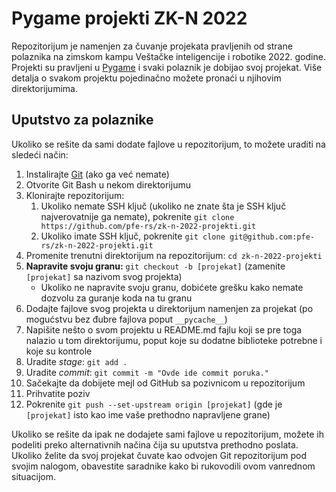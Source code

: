 # Pygame projekti ZK-N 2022
Repozitorijum je namenjen za čuvanje projekata pravljenih od strane polaznika na zimskom kampu Veštačke inteligencije i robotike 2022. godine. Projekti su pravljeni u [Pygame](https://pygame.org) i svaki polaznik je dobijao svoj projekat. Više detalja o svakom projektu pojedinačno možete pronaći u njihovim direktorijumima.

## Uputstvo za polaznike
Ukoliko se rešite da sami dodate fajlove u repozitorijum, to možete uraditi na sledeći način:

1. Instalirajte [Git](https://git-scm.com/) (ako ga već nemate)
2. Otvorite Git Bash u nekom direktorijumu
3. Klonirajte repozitorijum:
    1. Ukoliko nemate SSH ključ (ukoliko ne znate šta je SSH ključ najverovatnije ga nemate), pokrenite `git clone https://github.com/pfe-rs/zk-n-2022-projekti.git`
    2. Ukoliko imate SSH ključ, pokrenite `git clone git@github.com:pfe-rs/zk-n-2022-projekti.git`
4. Promenite trenutni direktorijum na repozitorijum: `cd zk-n-2022-projekti`
5. **Napravite svoju granu:** `git checkout -b [projekat]` (zamenite `[projekat]` sa nazivom svog projekta)
    - Ukoliko ne napravite svoju granu, dobićete grešku kako nemate dozvolu za guranje koda na tu granu
6. Dodajte fajlove svog projekta u direktorijum namenjen za projekat (po mogućstvu bez đubre fajlova poput `__pycache__`)
7. Napišite nešto o svom projektu u README.md fajlu koji se pre toga nalazio u tom direktorijumu, poput koje su dodatne biblioteke potrebne i koje su kontrole
8. Uradite *stage*: `git add .`
9. Uradite *commit*: `git commit -m "Ovde ide commit poruka."`
10. Sačekajte da dobijete mejl od GitHub sa pozivnicom u repozitorijum
11. Prihvatite poziv
12. Pokrenite `git push --set-upstream origin [projekat]` (gde je `[projekat]` isto kao ime vaše prethodno napravljene grane)

Ukoliko se rešite da ipak ne dodajete sami fajlove u repozitorijum, možete ih podeliti preko alternativnih načina čija su uputstva prethodno poslata. Ukoliko želite da svoj projekat čuvate kao odvojen Git repozitorijum pod svojim nalogom, obavestite saradnike kako bi rukovodili ovom vanrednom situacijom.
